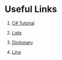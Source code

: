 # Useful Links

1. [C# Tutorial](https://mva.microsoft.com/en-us/training-courses/c-fundamentals-for-absolute-beginners-16169)

2. [Lists](https://www.dotnetperls.com/list)

3. [Dictionary](https://www.dotnetperls.com/dictionary)

4. [Linq](https://www.tutorialsteacher.com/linq/what-is-linq)
